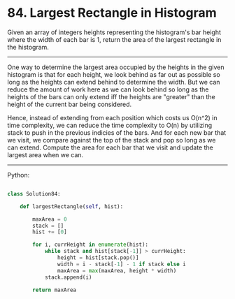 # 84. Largest Rectangle in Histogram

Given an array of integers heights representing the histogram's bar height
where the width of each bar is 1, return the area of the largest rectangle in
the histogram.

---

One way to determine the largest area occupied by the heights in the given
histogram is that for each height, we look behind as far out as possible so
long as the heights can extend behind to determine the width. But we can reduce
the amount of work here as we can look behind so long as the heights of the
bars can only extend iff the heights are "greater" than the height of the
current bar being considered.

Hence, instead of extending from each position which costs us O(n^2) in time
complexity, we can reduce the time complexity to O(n) by utilizing stack to
push in the previous indicies of the bars. And for each new bar that we visit,
we compare against the top of the stack and pop so long as we can extend.
Compute the area for each bar that we visit and update the largest area when we
can.

---

Python:

```python

class Solution84:

    def largestRectangle(self, hist):

        maxArea = 0
        stack = []
        hist += [0]

        for i, currHeight in enumerate(hist):
            while stack and hist[stack[-1]] > currHeight:
                height = hist[stack.pop()]
                width = i - stack[-1] - 1 if stack else i
                maxArea = max(maxArea, height * width)
            stack.append(i)
        
        return maxArea
```

